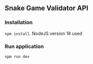 ## Snake Game Validator API

### Installation 
`npm install`. NodeJS version 18 used

### Run application
`npm run dev`
